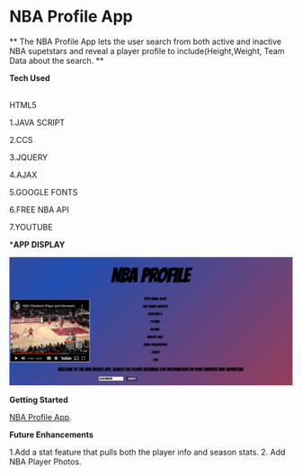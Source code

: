 # NBA Profile App


** The NBA Profile App lets the user search from both active and inactive NBA supetstars and reveal a player profile to include(Height,Weight, Team Data about the search. **


**Tech Used**

<br>HTML5</br>

1.JAVA SCRIPT

2.CCS

3.JQUERY

4.AJAX

5.GOOGLE FONTS

6.FREE NBA API

7.YOUTUBE

***APP DISPLAY**

<img src="AppPhoto.png" alt="Getting started" />

**Getting Started**

[NBA Profile App](https://nbaprofileapp.netlify.app/).


**Future Enhancements**

1.Add a stat feature that pulls both the player info and season stats.
2. Add NBA Player Photos.
